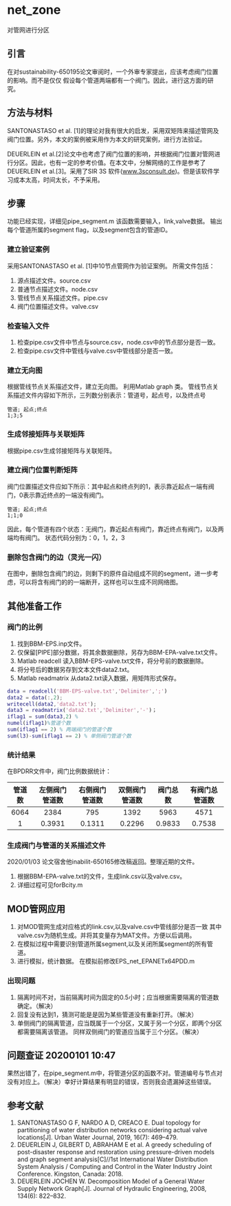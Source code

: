 # net_zone
 对管网进行分区

## 引言
在对sustainability-650195论文审阅时，一个外审专家提出，应该考虑阀门位置的影响。而不是仅仅
假设每个管道两端都有一个阀门。因此，进行这方面的研究。
## 方法与材料
SANTONASTASO et al. [1]的理论对我有很大的启发，采用双矩阵来描述管网及阀门位置。另外，本文的案例被采用作为本文的研究案例，进行方法验证。

DEUERLEIN et al.[2]论文中也考虑了阀门位置的影响，并根据阀门位置对管网进行分区。因此，也有一定的参考价值。在本文中，分解网络的工作是参考了DEUERLEIN et al.[3]。采用了SIR 3S 软件(www.3sconsult.de)。但是该软件学习成本太高，时间太长，不予采用。

## 步骤
功能已经实现，详细见pipe_segment.m
该函数需要输入，link,valve数据。
输出每个管道所属的segment flag，以及segment包含的管道ID。
### 建立验证案例
采用SANTONASTASO et al. [1]中10节点管网作为验证案例。
所需文件包括：
1. 源点描述文件。source.csv
2. 普通节点描述文件。node.csv
3. 管线节点关系描述文件。pipe.csv
4. 阀门位置描述文件。valve.csv
### 检查输入文件
1. 检查pipe.csv文件中节点与source.csv，node.csv中的节点部分是否一致。
2. 检查pipe.csv文件中管线与valve.csv中管线部分是否一致。
### 建立无向图

根据管线节点关系描述文件，建立无向图。
利用Matlab graph 类。
管线节点关系描述文件内容如下所示，三列数分别表示：管道号，起点号，以及终点号

```
管道; 起点;终点
1;3;5
```
### 生成邻接矩阵与关联矩阵

根据pipe.csv生成邻接矩阵与关联矩阵。
### 建立阀门位置判断矩阵

阀门位置描述文件应如下所示：其中起点和终点列的1，表示靠近起点一端有阀门，0表示靠近终点的一端没有阀门。

```
管道; 起点;终点
1;1;0
```

因此，每个管道有四个状态：无阀门，靠近起点有阀门，靠近终点有阀门，以及两端均有阀门。
状态代码分别为：0，1，2，3

### 删除包含阀门的边（灵光一闪）

在图中，删除包含阀门的边，则剩下的原件自动组成不同的segment，进一步考虑，可以将含有阀门的的一端断开，这样也可以生成不同网络图。

## 其他准备工作
### 阀门的比例
1. 找到BBM-EPS.inp文件。
2. 仅保留[PIPE]部分数据，将其余数据删除，另存为BBM-EPA-valve.txt文件。
3. Matlab readcell 读入BBM-EPS-valve.txt文件，将分号前的数据删除。
4. 将分号后的数据另存到文本文件data2.txt。
5. Matlab readmatrix 从data2.txt读入数据，用矩阵形式保存。
```Matlab
data = readcell('BBM-EPS-valve.txt','Delimiter',';')
data2 = data(:,2);
writecell(data2,'data2.txt');
data3 = readmatrix('data2.txt','Delimiter','-')；
iflag1 = sum(data3,2) %
numel(iflag1)%管道个数
sum(iflag1 == 2) % 两端阀门的管道个数
sum(l3)-sum(iflag1 == 2) % 单侧阀门管道个数
```

### 统计结果
在BPDRR文件中，阀门比例数据统计：

管道数| 左侧阀门管道数 | 右侧阀门管道数 | 双侧阀门管道数 |阀门总数 |有阀门总管道数
:-: | :-: | :-: | :-: | :-: |:-:
6064|2384 | 795| 1392 | 5963|4571
1   |0.3931|0.1311|0.2296|0.9833|0.7538

### 生成阀门与管道的关系描述文件
2020/01/03
论文宿舍他inabilit-650165修改稿返回。整理近期的文件。
1. 根据BBM-EPA-valve.txt的文件，生成link.csv以及valve.csv。
2. 详细过程可见forBcity.m

## MOD管网应用
1. 对MOD管网生成对应格式的link.csv,以及valve.csv中管线部分是否一致
其中valve.csv为随机生成。并将其变量存为MAT文件。方便以后调用。
2. 在模拟过程中需要识别管道所属segment,以及关闭所属segment的所有管道。
3. 进行模拟，统计数据。
在模拟前修改EPS_net_EPANETx64PDD.m
### 出现问题
1. 隔离时间不对，当前隔离时间为固定的0.5小时；应当根据需要隔离的管道数确定。（解决）
2. 回复没有达到1，猜测可能是是因为某些管道没有重新打开。（解决）
3. 单侧阀门的隔离管道，应当既属于一个分区，又属于另一个分区，即两个分区都需要隔离该管道。
同样双侧阀门的管道应当属于三个分区。（解决）

## 问题查证 20200101 10:47
果然出错了，在pipe_segment.m中，将管道分区的函数不对。管道编号与节点对没有对应上。（解决）幸好计算结果有明显的错误，否则我会遗漏掉这些错误。
## 参考文献
1. SANTONASTASO G F, NARDO A D, CREACO E. Dual topology for partitioning of water distribution networks considering actual valve locations[J]. Urban Water Journal, 2019, 16(7): 469–479.
2.  DEUERLEIN J, GILBERT D, ABRAHAM E et al. A greedy scheduling of post-disaster response and restoration using pressure-driven models and graph segment analysis[C]//1st International Water Distribution System Analysis / Computing and Control in the Water Industry Joint Conference. Kingston, Canada: 2018.
3. DEUERLEIN JOCHEN W. Decomposition Model of a General Water Supply Network Graph[J]. Journal of Hydraulic Engineering, 2008, 134(6): 822–832.

